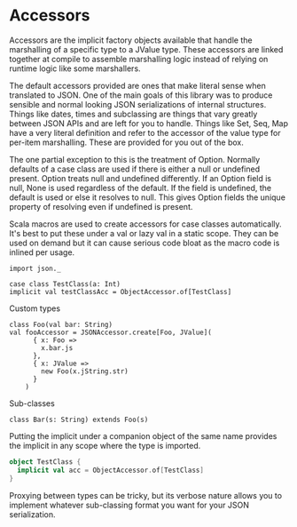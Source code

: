 Accessors
=========

Accessors are the implicit factory objects available that handle
the marshalling of a specific type to a JValue type. These accessors
are linked together at compile to assemble marshalling logic instead
of relying on runtime logic like some marshallers.

The default accessors provided are ones that make literal sense when
translated to JSON. One of the main goals of this library was to produce
sensible and normal looking JSON serializations of internal structures.
Things like dates, times and subclassing are things that vary greatly
between JSON APIs and are left for you to handle. Things like Set, Seq, Map
have a very literal definition and refer to the accessor of the value type
for per-item marshalling. These are provided for you out of the box.

The one partial exception to this is the treatment of Option. Normally
defaults of a case class are used if there is either a null or undefined present.
Option treats null and undefined differently. If an Option field is null, None
is used regardless of the default. If the field is undefined, the default is used
or else it resolves to null. This gives Option fields the unique property
of resolving even if undefined is present. 

Scala macros are used to create accessors for case classes automatically.
It's best to put these under a val or lazy val in a static scope. They can
be used on demand but it can cause serious code bloat as the macro code
is inlined per usage.

```tut
import json._

case class TestClass(a: Int)
implicit val testClassAcc = ObjectAccessor.of[TestClass]
```

Custom types
```tut
class Foo(val bar: String)
val fooAccessor = JSONAccessor.create[Foo, JValue](
      { x: Foo =>
        x.bar.js
      },
      { x: JValue =>
        new Foo(x.jString.str)
      }
    )
```

Sub-classes
```tut
class Bar(s: String) extends Foo(s)
```

Putting the implicit under a companion object of the same name provides
the implicit in any scope where the type is imported.
```scala
object TestClass {
  implicit val acc = ObjectAccessor.of[TestClass]
}
```

Proxying between types can be tricky, but its verbose nature allows you to implement
whatever sub-classing format you want for your JSON serialization.